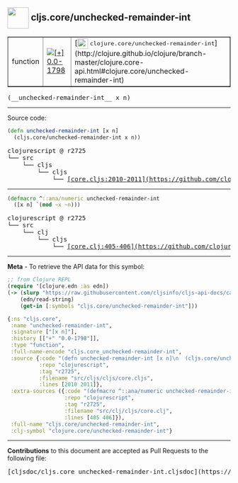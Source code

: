 ## <img width="48px" valign="middle" src="http://i.imgur.com/Hi20huC.png"> cljs.core/unchecked-remainder-int

 <table border="1">
<tr>

<td>function</td>
<td><a href="https://github.com/cljsinfo/cljs-api-docs/tree/0.0-1798"><img valign="middle" alt="[+] 0.0-1798" src="https://img.shields.io/badge/+-0.0--1798-lightgrey.svg"></a> </td>
<td>
[<img height="24px" valign="middle" src="http://i.imgur.com/1GjPKvB.png"> <samp>clojure.core/unchecked-remainder-int</samp>](http://clojure.github.io/clojure/branch-master/clojure.core-api.html#clojure.core/unchecked-remainder-int)
</td>
</tr>
</table>

 <samp>
(__unchecked-remainder-int__ x n)<br>
</samp>

---





Source code:

```clj
(defn unchecked-remainder-int [x n]
  (cljs.core/unchecked-remainder-int x n))
```

 <pre>
clojurescript @ r2725
└── src
    └── cljs
        └── cljs
            └── <ins>[core.cljs:2010-2011](https://github.com/clojure/clojurescript/blob/r2725/src/cljs/cljs/core.cljs#L2010-L2011)</ins>
</pre>


---

```clj
(defmacro ^::ana/numeric unchecked-remainder-int
  ([x n] `(mod ~x ~n)))
```

 <pre>
clojurescript @ r2725
└── src
    └── clj
        └── cljs
            └── <ins>[core.clj:405-406](https://github.com/clojure/clojurescript/blob/r2725/src/clj/cljs/core.clj#L405-L406)</ins>
</pre>

---

__Meta__ - To retrieve the API data for this symbol:

```clj
;; from Clojure REPL
(require '[clojure.edn :as edn])
(-> (slurp "https://raw.githubusercontent.com/cljsinfo/cljs-api-docs/catalog/cljs-api.edn")
    (edn/read-string)
    (get-in [:symbols "cljs.core/unchecked-remainder-int"]))
```

```clj
{:ns "cljs.core",
 :name "unchecked-remainder-int",
 :signature ["[x n]"],
 :history [["+" "0.0-1798"]],
 :type "function",
 :full-name-encode "cljs.core_unchecked-remainder-int",
 :source {:code "(defn unchecked-remainder-int [x n]\n  (cljs.core/unchecked-remainder-int x n))",
          :repo "clojurescript",
          :tag "r2725",
          :filename "src/cljs/cljs/core.cljs",
          :lines [2010 2011]},
 :extra-sources ({:code "(defmacro ^::ana/numeric unchecked-remainder-int\n  ([x n] `(mod ~x ~n)))",
                  :repo "clojurescript",
                  :tag "r2725",
                  :filename "src/clj/cljs/core.clj",
                  :lines [405 406]}),
 :full-name "cljs.core/unchecked-remainder-int",
 :clj-symbol "clojure.core/unchecked-remainder-int"}

```

---

__Contributions__ to this document are accepted as Pull Requests to the following file:

 <pre>
[cljsdoc/cljs.core_unchecked-remainder-int.cljsdoc](https://github.com/cljsinfo/cljs-api-docs/blob/master/cljsdoc/cljs.core_unchecked-remainder-int.cljsdoc)
</pre>

